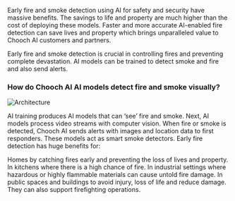 Early fire and smoke detection using AI for safety and security have massive benefits. The savings to life and property are much higher than the cost of deploying these models. Faster and more accurate AI-enabled fire detection can save lives and property which brings unparalleled value to Chooch AI customers and partners.

Early fire and smoke detection is crucial in controlling fires and preventing complete devastation. AI models can be trained to detect smoke and fire and also send alerts. 

### How do Chooch AI AI models detect fire and smoke visually?

![Architecture](https://libhub-readme.s3.us-west-2.amazonaws.com/fire_detection/Flow-chart-of-image-fire-detection-algorithms-based-on-detection-CNNs.png)

AI training produces AI models that can ‘see’ fire and smoke.
Next, AI models process video streams with computer vision. 
When fire or smoke is detected, Chooch AI sends alerts with images and location data to first responders. 
These models act as smart smoke detectors. Early fire detection has huge benefits for: 

Homes by catching fires early and preventing the loss of lives and property. 
In kitchens where there is a high chance of fire.
In industrial settings where hazardous or highly flammable materials can cause untold fire damage. 
In public spaces and buildings to avoid injury, loss of life and reduce damage. They can also support firefighting operations. 
